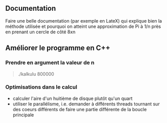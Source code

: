 ## Documentation

Faire une belle documentation (par exemple en LateX) qui explique bien la méthode utilisée et pourquoi on atteint une approximation de Pi à 1/n près en prenant un cercle de côté 8xn 

## Améliorer le programme en C++

### Prendre en argument la valeur de n

> ./kalkulu 800000

### Optimisations dans le calcul

* calculer l'aire d'un huitième de disque plutôt qu'un quart
* utiliser le parallélisme, i.e. demander à différents threads tournant sur des coeurs différents de faire une partie différente de la boucle principale

